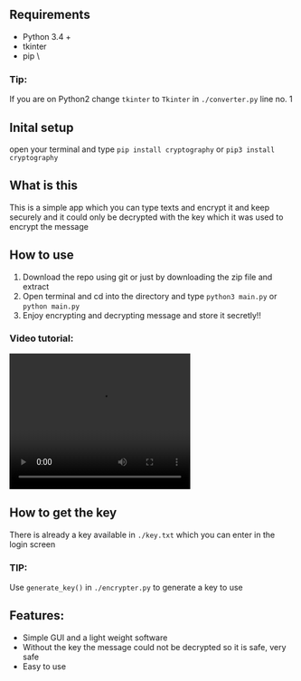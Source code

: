 ## Requirements
- Python 3.4 +
- tkinter 
- pip \
### Tip:
 If you are on Python2 change `tkinter` to `Tkinter` in `./converter.py` line no. 1

## Inital setup
 open your terminal and type `pip install cryptography` or `pip3 install cryptography`

## What is this
 This is a simple app which you can type texts and encrypt it and keep securely and it could only be decrypted with the key which it was used to encrypt the message
## How to use
 1. Download the repo using git or just by downloading the zip file and extract
 2. Open terminal and cd into the directory and type `python3 main.py` or `python main.py` 
 3. Enjoy encrypting and decrypting message and store it secretly!!
### Video tutorial:
<video width="320" height="240" controls>
  <source src="movie.mp4" type="video/mp4">
  <source src="movie.ogg" type="video/ogg">
  Your browser does not support the video tag.
</video>

## How to get the key
 There is already a key available in `./key.txt` which you can enter in the login screen 
### TIP:
 Use `generate_key()` in `./encrypter.py` to generate a key to use
## Features:
- Simple GUI and a light weight software
- Without the key the message could not be decrypted so it is safe, very safe
- Easy to use
